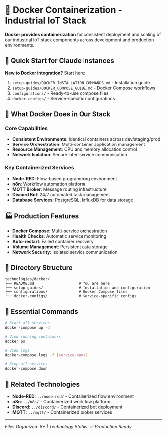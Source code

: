 # 🐳 Docker Containerization - Industrial IoT Stack

**Docker provides containerization** for consistent deployment and scaling of our industrial IoT stack components across development and production environments.

## 🚀 Quick Start for Claude Instances

**New to Docker integration?** Start here:
1. `setup-guides/DOCKER_INSTALLATION_COMMANDS.md` - Installation guide
2. `setup-guides/DOCKER_COMPOSE_GUIDE.md` - Docker Compose workflows
3. `configurations/` - Ready-to-use compose files
4. `docker-configs/` - Service-specific configurations

## 🎯 What Docker Does in Our Stack

### Core Capabilities
- **Consistent Environments**: Identical containers across dev/staging/prod
- **Service Orchestration**: Multi-container application management
- **Resource Management**: CPU and memory allocation control
- **Network Isolation**: Secure inter-service communication

### Key Containerized Services
- **Node-RED**: Flow-based programming environment
- **n8n**: Workflow automation platform
- **MQTT Broker**: Message routing infrastructure
- **Discord Bot**: 24/7 automated task management
- **Database Services**: PostgreSQL, InfluxDB for data storage

## 🏭 Production Features

- **Docker Compose**: Multi-service orchestration
- **Health Checks**: Automatic service monitoring
- **Auto-restart**: Failed container recovery
- **Volume Management**: Persistent data storage
- **Network Security**: Isolated service communication

## 📂 Directory Structure

```
technologies/docker/
├── README.md                    # You are here
├── setup-guides/                # Installation and configuration
├── configurations/              # Docker Compose files
└── docker-configs/              # Service-specific configs
```

## 🔧 Essential Commands

```bash
# Start all services
docker-compose up -d

# View running containers
docker ps

# View logs
docker-compose logs -f [service-name]

# Stop all services
docker-compose down
```

## 🔗 Related Technologies

- **Node-RED**: `../node-red/` - Containerized flow environment
- **n8n**: `../n8n/` - Containerized workflow platform
- **Discord**: `../discord/` - Containerized bot deployment
- **MQTT**: `../mqtt/` - Containerized broker services

---
*Files Organized: 8+ | Technology Status: ✅ Production Ready*